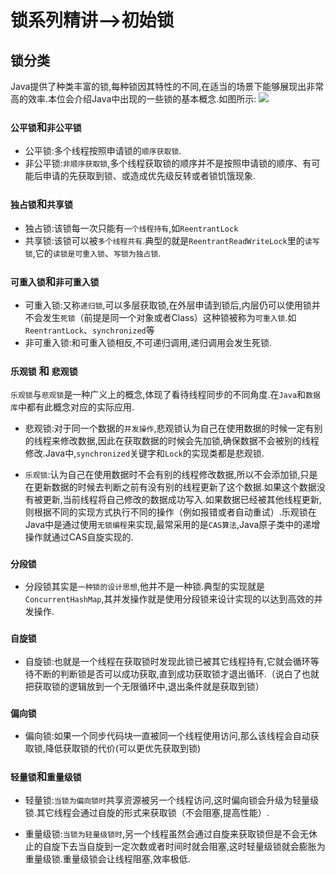 # 锁系列精讲-->初始锁

## 锁分类

Java提供了种类丰富的锁,每种锁因其特性的不同,在适当的场景下能够展现出非常高的效率.本位会介绍Java中出现的一些锁的基本概念.如图所示:
![](/resources/lock/lock总览.jpg)
### `公平锁`和`非公平锁`

+ 公平锁:多个线程按照申请锁的`顺序获取锁`.
+ 非公平锁:`非顺序获取锁`,多个线程获取锁的顺序并不是按照申请锁的顺序、有可能后申请的先获取到锁、或造成优先级反转或者锁饥饿现象.

### `独占锁`和`共享锁`

+ 独占锁:该锁每一次只能有`一个线程持有`,如`ReentrantLock`
+ 共享锁:该锁可以被`多个线程共有`.典型的就是`ReentrantReadWriteLock`里的`读写锁`,它的`读锁是可重入锁`、`写锁为独占锁`.

### `可重入锁`和`非可重入锁`
+ 可重入锁:又称`递归锁`,可以多层获取锁,在外层申请到锁后,内层仍可以使用锁并不会发生`死锁`（前提是同一个对象或者Class）这种锁被称为`可重入锁`.如 `ReentrantLock`、`synchronized`等
+ 非可重入锁:和可重入锁相反,不可递归调用,递归调用会发生死锁.

### `乐观锁` 和 `悲观锁`

`乐观锁`与`悲观锁`是一种广义上的概念,体现了看待线程同步的不同角度.在`Java`和`数据库`中都有此概念对应的实际应用.

+ 悲观锁:对于同一个数据的`并发操作`,悲观锁认为自己在使用数据的时候一定有别的线程来修改数据,因此在获取数据的时候会先加锁,确保数据不会被别的线程修改.Java中,`synchronized`关键字和`Lock`的实现类都是悲观锁.

+ `乐观锁`:认为自己在使用数据时不会有别的线程修改数据,所以不会添加锁,只是在更新数据的时候去判断之前有没有别的线程更新了这个数据.如果这个数据没有被更新,当前线程将自己修改的数据成功写入.如果数据已经被其他线程更新,则根据不同的实现方式执行不同的操作（例如报错或者自动重试）.乐观锁在Java中是通过使用`无锁编程`来实现,最常采用的是`CAS算法`,Java原子类中的递增操作就通过CAS自旋实现的.

### `分段锁`
+ 分段锁其实是`一种锁的设计思想`,他并不是一种锁.典型的实现就是`ConcurrentHashMap`,其并发操作就是使用分段锁来设计实现的以达到高效的并发操作.

### `自旋锁`

+ 自旋锁:也就是一个线程在获取锁时发现此锁已被其它线程持有,它就会循环等待不断的判断锁是否可以成功获取,直到成功获取锁才退出循环.（说白了也就把获取锁的逻辑放到一个无限循环中,退出条件就是获取到锁）
### `偏向锁`
+ 偏向锁:如果一个同步代码块一直被同一个线程使用访问,那么该线程会自动获取锁,降低获取锁的代价(可以更优先获取到锁)

### `轻量锁`和`重量级锁`
+ 轻量锁:`当锁为偏向锁时`共享资源被另一个线程访问,这时偏向锁会升级为轻量级锁.其它线程会通过自旋的形式来获取锁（不会阻塞,提高性能）.

+ 重量级锁:`当锁为轻量级锁时`,另一个线程虽然会通过自旋来获取锁但是不会无休止的自旋下去当自旋到一定次数或者时间时就会阻塞,这时轻量级锁就会膨胀为重量级锁.重量级锁会让线程阻塞,效率极低.
